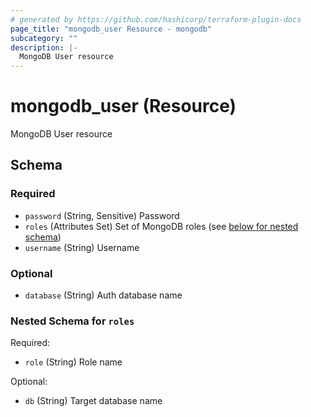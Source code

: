 ```yaml
---
# generated by https://github.com/hashicorp/terraform-plugin-docs
page_title: "mongodb_user Resource - mongodb"
subcategory: ""
description: |-
  MongoDB User resource
---
```


# mongodb_user (Resource)

MongoDB User resource



<!-- schema generated by tfplugindocs -->
## Schema

### Required

- `password` (String, Sensitive) Password
- `roles` (Attributes Set) Set of MongoDB roles (see [below for nested schema](#nestedatt--roles))
- `username` (String) Username

### Optional

- `database` (String) Auth database name

<a id="nestedatt--roles"></a>
### Nested Schema for `roles`

Required:

- `role` (String) Role name

Optional:

- `db` (String) Target database name
